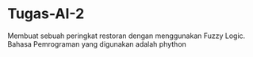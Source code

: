 # Tugas-AI-2
Membuat sebuah peringkat restoran dengan menggunakan Fuzzy Logic. Bahasa Pemrograman yang digunakan adalah phython
